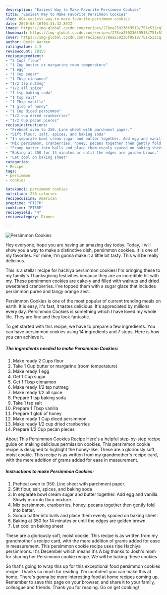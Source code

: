 ```yaml
---
description: "Easiest Way to Make Favorite Persimmon Cookies"
title: "Easiest Way to Make Favorite Persimmon Cookies"
slug: 604-easiest-way-to-make-favorite-persimmon-cookies
date: 2020-08-16T04:31:32.897Z
image: https://img-global.cpcdn.com/recipes/278ea250236f9518/751x532cq70/persimmon-cookies-recipe-main-photo.jpg
thumbnail: https://img-global.cpcdn.com/recipes/278ea250236f9518/751x532cq70/persimmon-cookies-recipe-main-photo.jpg
cover: https://img-global.cpcdn.com/recipes/278ea250236f9518/751x532cq70/persimmon-cookies-recipe-main-photo.jpg
author: Devin Warren
ratingvalue: 4.3
reviewcount: 18155
recipeingredient:
- "2 Cups flour"
- "1 Cup butter or margarine room temperature"
- "1 egg"
- "1 Cup sugar"
- "1 Tbsp cinnamon"
- "1/2 tsp nutmeg"
- "1/2 all spice"
- "1 tsp baking soda"
- "1 tsp salt"
- "1 Tbsp vanilla"
- "1 glob of honey"
- "1 Cup diced persimmon"
- "1/2 cup dried cranberries"
- "1/2 Cup pecan pieces"
recipeinstructions:
- "Preheat oven to 350. Line sheet with parchment paper."
- "Sift flour, salt, spices, and baking soda"
- "In separate bowl cream sugar and butter together. Add egg and vanilla. Slowly mix into flour mixture."
- "Mix persimmon, cranberries, honey, pecans together then gently fold into batter."
- "Scoop batter into balls and place them evenly spaced on baking sheet."
- "Baking at 350 for 14 minutes or until the edges are golden brown."
- "Let cool on baking sheet"
categories:
- Recipe
tags:
- persimmon
- cookies

katakunci: persimmon cookies 
nutrition: 256 calories
recipecuisine: American
preptime: "PT17M"
cooktime: "PT55M"
recipeyield: "4"
recipecategory: Dinner

---
```



![Persimmon Cookies](https://img-global.cpcdn.com/recipes/278ea250236f9518/751x532cq70/persimmon-cookies-recipe-main-photo.jpg)

Hey everyone, hope you are having an amazing day today. Today, I will show you a way to make a distinctive dish, persimmon cookies. It is one of my favorites. For mine, I'm gonna make it a little bit tasty. This will be really delicious.

This is a stellar recipe for hachiya persimmon cookies! I&#39;m bringing these to my family&#39;s Thanksgiving festivities because they are an incredible hit with my. These persimmon cookies are cake-y and filled with walnuts and dried sweetened cranberries. I&#39;ve topped them with a sugar glaze that includes persimmon purée and tangy orange zest.

Persimmon Cookies is one of the most popular of current trending meals on earth. It is easy, it's fast, it tastes delicious. It's appreciated by millions every day. Persimmon Cookies is something which I have loved my whole life. They are fine and they look fantastic.


To get started with this recipe, we have to prepare a few ingredients. You can have persimmon cookies using 14 ingredients and 7 steps. Here is how you can achieve it.

<!--inarticleads1-->

##### The ingredients needed to make Persimmon Cookies:

1. Make ready 2 Cups flour
1. Take 1 Cup butter or margarine (room temperature)
1. Make ready 1 egg
1. Get 1 Cup sugar
1. Get 1 Tbsp cinnamon
1. Make ready 1/2 tsp nutmeg
1. Make ready 1/2 all spice
1. Prepare 1 tsp baking soda
1. Take 1 tsp salt
1. Prepare 1 Tbsp vanilla
1. Prepare 1 glob of honey
1. Make ready 1 Cup diced persimmon
1. Make ready 1/2 cup dried cranberries
1. Prepare 1/2 Cup pecan pieces


About This Persimmon Cookies Recipe Here&#39;s a helpful step-by-step recipe guide on making delicious permission cookies. This persimmon cookie recipe is designed to highlight the honey-like. These are a gloriously soft, moist cookie. This recipe is as written from my grandmother&#39;s recipe card, with the mere addition of grams added for ease in measurement. 

<!--inarticleads2-->

##### Instructions to make Persimmon Cookies:

1. Preheat oven to 350. Line sheet with parchment paper.
1. Sift flour, salt, spices, and baking soda
1. In separate bowl cream sugar and butter together. Add egg and vanilla. Slowly mix into flour mixture.
1. Mix persimmon, cranberries, honey, pecans together then gently fold into batter.
1. Scoop batter into balls and place them evenly spaced on baking sheet.
1. Baking at 350 for 14 minutes or until the edges are golden brown.
1. Let cool on baking sheet


These are a gloriously soft, moist cookie. This recipe is as written from my grandmother&#39;s recipe card, with the mere addition of grams added for ease in measurement. This persimmon cookie recipe uses ripe Hachiya persimmons. It&#39;s December which means it&#39;s A big thanks to Josh&#39;s mom for sharing her Persimmon cookie recipe. We will be baking these cookies. 

So that's going to wrap this up for this exceptional food persimmon cookies recipe. Thanks so much for reading. I'm confident you can make this at home. There's gonna be more interesting food at home recipes coming up. Remember to save this page on your browser, and share it to your family, colleague and friends. Thank you for reading. Go on get cooking!
